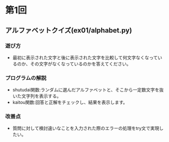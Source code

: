 # 第1回
## アルファベットクイズ(ex01/alphabet.py)
### 遊び方
* 最初に表示された文字と後に表示された文字を比較して何文字なくなっているのか、その文字がなくなっているのかを答えてください。

### プログラムの解説
* shutudai関数:ランダムに選んだアルファベットと、そこから一定数文字を抜いた文字列を表示する。
* kaitou関数:回答と正解をチェックし、結果を表示します。

### 改善点
* 質問に対して検討違いなことを入力された際のエラーの処理をtry文で実現したい。